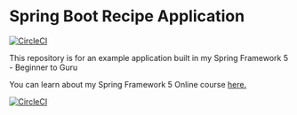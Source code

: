 # Spring Boot Recipe Application

[![CircleCI](https://circleci.com/gh/springframeworkguru/spring5-recipe-app.svg?style=svg)](https://circleci.com/gh/springframeworkguru/spring5-recipe-app)

This repository is for an example application built in my Spring Framework 5 - Beginner to Guru

You can learn about my Spring Framework 5 Online course [here.](https://go.springframework.guru/spring-framework-5-online-course)

[![CircleCI](https://circleci.com/gh/Thilo198811/spring5-recipe-app/tree/master.svg?style=svg)](https://circleci.com/gh/Thilo198811/spring5-recipe-app/tree/master)